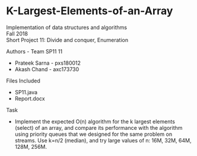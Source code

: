 # K-Largest-Elements-of-an-Array

Implementation of data structures and algorithms  
Fall 2018  
Short Project 11: Divide and conquer, Enumeration  

Authors - Team SP11 11
- Prateek Sarna - pxs180012
- Akash Chand - axc173730

Files Included
- SP11.java
- Report.docx

Task
- Implement the expected O(n) algorithm for the k largest elements (select) of an array, and compare its performance with the algorithm using priority queues that we designed for the same problem on streams. Use k=n/2 (median), and try large values of n: 16M, 32M, 64M, 128M, 256M.
